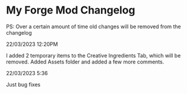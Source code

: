 # My Forge Mod Changelog

PS: Over a certain amount of time old changes will be removed from the 
changelog

22/03/2023 12:20PM

I added 2 temporary items to the Creative Ingredients Tab, which will be removed.
Added Assets folder and added a few more comments.

22/03/2023 5:36

Just bug fixes

